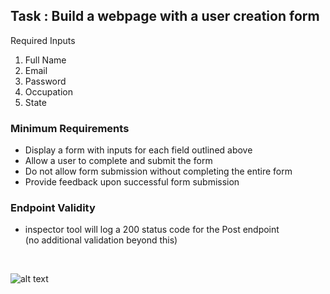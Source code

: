 ## Task : Build a webpage with a user creation form

Required Inputs

1. Full Name 
2. Email
3. Password
4. Occupation
5. State

### Minimum Requirements

- Display a form with inputs for each field outlined above
- Allow a user to complete and submit the form
- Do not allow form submission without completing the entire form
- Provide feedback upon successful form submission

### Endpoint Validity

- inspector tool will log a 200 status code for the Post endpoint <br/>
(no additional validation beyond this)
<br/>


![alt text](http://url/to/img.png)
